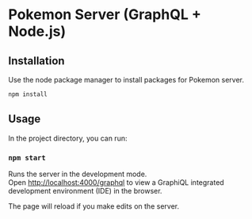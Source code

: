 # Pokemon Server (GraphQL + Node.js)

## Installation

Use the node package manager to install packages for Pokemon server.

```bash
npm install
```

## Usage

In the project directory, you can run:

### `npm start`

Runs the server in the development mode.\
Open [http://localhost:4000/graphql](http://localhost:4000/graphql) to view a GraphiQL integrated development environment (IDE) in the browser.

The page will reload if you make edits on the server.
